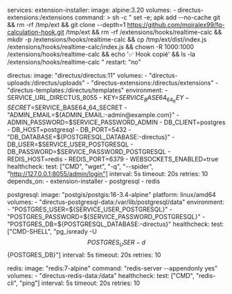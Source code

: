 services:
  extension-installer:
    image: alpine:3.20
    volumes:
      - directus-extensions:/extensions
    command: >
      sh -c "
      set -e;
      apk add --no-cache git &&
      rm -rf /tmp/ext &&
      git clone --depth=1 https://github.com/moiralex99/fq-calculation-hook.git /tmp/ext &&
      rm -rf /extensions/hooks/realtime-calc &&
      mkdir -p /extensions/hooks/realtime-calc &&
      cp /tmp/ext/dist/index.js /extensions/hooks/realtime-calc/index.js &&
      chown -R 1000:1000 /extensions/hooks/realtime-calc &&
      echo '✅ Hook copié' &&
      ls -la /extensions/hooks/realtime-calc
      "
    restart: "no"

  directus:
    image: "directus/directus:11"
    volumes:
      - "directus-uploads:/directus/uploads"
      - "directus-extensions:/directus/extensions"
      - "directus-templates:/directus/templates"
    environment:
      - SERVICE_URL_DIRECTUS_8055
      - KEY=$SERVICE_BASE64_64_KEY
      - SECRET=$SERVICE_BASE64_64_SECRET
      - "ADMIN_EMAIL=${ADMIN_EMAIL:-admin@example.com}"
      - ADMIN_PASSWORD=$SERVICE_PASSWORD_ADMIN
      - DB_CLIENT=postgres
      - DB_HOST=postgresql
      - DB_PORT=5432
      - "DB_DATABASE=${POSTGRESQL_DATABASE:-directus}"
      - DB_USER=$SERVICE_USER_POSTGRESQL
      - DB_PASSWORD=$SERVICE_PASSWORD_POSTGRESQL
      - REDIS_HOST=redis
      - REDIS_PORT=6379
      - WEBSOCKETS_ENABLED=true
    healthcheck:
      test: ["CMD", "wget", "-q", "--spider", "http://127.0.0.1:8055/admin/login"]
      interval: 5s
      timeout: 20s
      retries: 10
    depends_on:
      - extension-installer
      - postgresql
      - redis

  postgresql:
    image: "postgis/postgis:16-3.4-alpine"
    platform: linux/amd64
    volumes:
      - "directus-postgresql-data:/var/lib/postgresql/data"
    environment:
      - "POSTGRES_USER=${SERVICE_USER_POSTGRESQL}"
      - "POSTGRES_PASSWORD=${SERVICE_PASSWORD_POSTGRESQL}"
      - "POSTGRES_DB=${POSTGRESQL_DATABASE:-directus}"
    healthcheck:
      test: ["CMD-SHELL", "pg_isready -U $${POSTGRES_USER} -d $${POSTGRES_DB}"]
      interval: 5s
      timeout: 20s
      retries: 10

  redis:
    image: "redis:7-alpine"
    command: "redis-server --appendonly yes"
    volumes:
      - "directus-redis-data:/data"
    healthcheck:
      test: ["CMD", "redis-cli", "ping"]
      interval: 5s
      timeout: 20s
      retries: 10